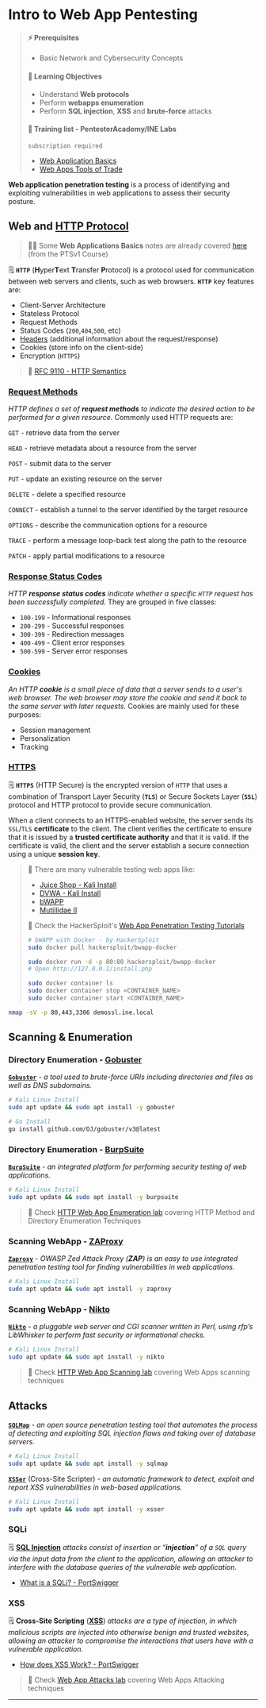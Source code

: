 # Intro to Web App Pentesting

> #### ⚡ Prerequisites
>
> * Basic Network and Cybersecurity Concepts
>
> #### 📕 Learning Objectives
>
> * Understand **Web protocols**
> * Perform **webapps enumeration**
> * Perform **SQL injection**, **XSS** and **brute-force** attacks
>
> #### 🔬 Training list - PentesterAcademy/INE Labs
>
> `subscription required`
>
> - [Web Application Basics](https://attackdefense.com/listing?labtype=webapp-web-app-basics&subtype=webapp-web-app-basics-getting-started)
> - [Web Apps Tools of Trade](https://attackdefense.com/listing?labtype=webapp-tools-of-trade&subtype=webapp-tools-of-trade-getting-started)

**Web application penetration testing** is a process of identifying and exploiting vulnerabilities in web applications to assess their security posture.

## Web and [HTTP Protocol](https://developer.mozilla.org/en-US/docs/Web/HTTP)

> 🔗📝 Some **Web Applications Basics** notes are already covered [here](../penetration-testing-prerequisites/web-applications.md) (from the PTSv1 Course)

🗒️ **`HTTP`** (**H**yper**T**ext **T**ransfer **P**rotocol) is a protocol used for communication between web servers and clients, such as web browsers. **`HTTP`** key features are:

- Client-Server Architecture
- Stateless Protocol
- Request Methods
- Status Codes (`200`,`404`,`500`, etc)
- [Headers](https://developer.mozilla.org/en-US/docs/Web/HTTP/Headers) (additional information about the request/response)
- Cookies (store info on the client-side)
- Encryption (`HTTPS`)

> 📌 [RFC 9110 - HTTP Semantics](https://httpwg.org/specs/rfc9110.html)

### [Request Methods](https://developer.mozilla.org/en-US/docs/Web/HTTP/Methods)

*HTTP defines a set of **request methods** to indicate the desired action to be performed for a given resource.* Commonly used HTTP requests are:

`GET` - retrieve data from the server

`HEAD` - retrieve metadata about a resource from the server

`POST` - submit data to the server

`PUT` - update an existing resource on the server

`DELETE` - delete a specified resource

`CONNECT` - establish a tunnel to the server identified by the target resource

`OPTIONS` - describe the communication options for a resource

`TRACE` - perform a message loop-back test along the path to the resource

`PATCH` - apply partial modifications to a resource

### [Response Status Codes](https://developer.mozilla.org/en-US/docs/Web/HTTP/Status)

*HTTP **response status codes** indicate whether a specific `HTTP` request has been successfully completed.* They are grouped in five classes:

- `100-199` - Informational responses
- `200-299` - Successful responses
- `300-399` - Redirection messages
- `400-499` - Client error responses
- `500-599` - Server error responses

### [Cookies](https://developer.mozilla.org/en-US/docs/Web/HTTP/Cookies)

*An HTTP **cookie** is a small piece of data that a server sends to a user's web browser. The web browser may store the cookie and send it back to the same server with later requests.* Cookies are mainly used for these purposes:

- Session management
- Personalization
- Tracking

### [HTTPS](https://developer.mozilla.org/en-US/docs/Glossary/HTTPS)

🗒️ **`HTTPS`** (HTTP Secure) is the encrypted version of `HTTP` that uses a combination of Transport Layer Security (**`TLS`**) or Secure Sockets Layer (**`SSL`**) protocol and HTTP protocol to provide secure communication.

When a client connects to an HTTPS-enabled website, the server sends its `SSL`/`TLS` **certificate** to the client. The client verifies the certificate to ensure that it is issued by a **trusted certificate authority** and that it is valid. If the certificate is valid, the client and the server establish a secure connection using a unique **session key**.

> 🔬 There are many vulnerable testing web apps like:
>
> - [Juice Shop - Kali Install](https://www.kali.org/tools/juice-shop/)
> - [DVWA - Kali Install](https://www.kali.org/tools/dvwa/)
> - [bWAPP](http://www.itsecgames.com/)
> - [Mutillidae II](https://github.com/webpwnized/mutillidae)
>
> 📝 Check the HackerSploit's [Web App Penetration Testing Tutorials](https://www.youtube.com/playlist?list=PLBf0hzazHTGO3EpGAs718LvLsiMIv9dSC)
>
> ```bash
> # bWAPP with Docker - by HackerSploit
> sudo docker pull hackersploit/bwapp-docker
> 
> sudo docker run -d -p 80:80 hackersploit/bwapp-docker
> # Open http://127.0.0.1/install.php
> 
> sudo docker container ls
> sudo docker container stop <CONTAINER_NAME>
> sudo docker container start <CONTAINER_NAME>
> ```

```bash
nmap -sV -p 80,443,3306 demossl.ine.local
```

## Scanning & Enumeration

### Directory Enumeration - [Gobuster](https://github.com/OJ/gobuster)

[**`Gobuster`**](https://www.kali.org/tools/gobuster/) - *a tool used to brute-force URIs including directories and files as well as DNS subdomains.*

```bash
# Kali Linux Install
sudo apt update && sudo apt install -y gobuster

# Go Install
go install github.com/OJ/gobuster/v3@latest
```

### Directory Enumeration - [BurpSuite](https://portswigger.net/burp/documentation/desktop)

[**`BurpSuite`**](https://www.kali.org/tools/burpsuite/) - *an integrated platform for performing security testing of web applications.*

```bash
# Kali Linux Install
sudo apt update && sudo apt install -y burpsuite
```

> 🔬 Check [HTTP Web App Enumeration lab](1-webapp-http/http-enum.md) covering HTTP Method and Directory Enumeration Techniques

### Scanning WebApp - [ZAProxy](https://www.zaproxy.org/)

[**`Zaproxy`**](https://www.kali.org/tools/zaproxy/) - *OWASP Zed Attack Proxy (**ZAP**) is an easy to use integrated penetration testing tool for finding vulnerabilities in web applications.*

```bash
# Kali Linux Install
sudo apt update && sudo apt install -y zaproxy
```

### Scanning WebApp - [Nikto](https://github.com/sullo/nikto)

[**`Nikto`**](https://www.kali.org/tools/nikto/) - *a pluggable web server and CGI scanner written in Perl, using rfp’s LibWhisker to perform fast security or informational checks.*

```bash
# Kali Linux Install
sudo apt update && sudo apt install -y nikto
```

> 🔬 Check [HTTP Web App Scanning lab](1-webapp-http/webapp-scan.md) covering Web Apps scanning techniques
>

## Attacks

[**`SQLMap`**](https://www.kali.org/tools/sqlmap/) - *an open source penetration testing tool that automates the process of detecting and exploiting SQL injection flaws and taking over of database servers.*

```bash
# Kali Linux Install
sudo apt update && sudo apt install -y sqlmap
```

[**`XSSer`**](https://www.kali.org/tools/xsser/) (Cross-Site Scripter) - *an automatic framework to detect, exploit and report XSS vulnerabilities in web-based applications.*

```bash
# Kali Linux Install
sudo apt update && sudo apt install -y xsser
```

### SQLi

🗒️ [**SQL Injection**](https://owasp.org/www-community/attacks/SQL_Injection) *attacks consist of insertion or “**injection**” of a `SQL` query via the input data from the client to the application, allowing an attacker to interfere with the database queries of the vulnerable web application.*

- [What is a SQLi? - PortSwigger](https://portswigger.net/web-security/sql-injection)

### XSS

🗒️ **Cross-Site Scripting** ([**XSS**](https://owasp.org/www-community/attacks/xss/#)) *attacks are a type of injection, in which malicious scripts are injected into otherwise benign and trusted websites, allowing an attacker to compromise the interactions that users have with a vulnerable application.*

- [How does XSS Work? - PortSwigger](https://portswigger.net/web-security/cross-site-scripting)

> 🔬 Check [Web App Attacks lab](1-webapp-http/webapp-attacks.md) covering Web Apps Attacking techniques

------


